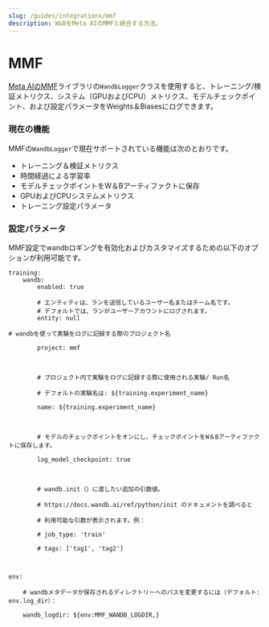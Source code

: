 ```yaml
---
slug: /guides/integrations/mmf
description: W&BをMeta AIのMMFと統合する方法。
---
```


# MMF

[Meta AIのMMF](https://github.com/facebookresearch/mmf)ライブラリの`WandbLogger`クラスを使用すると、トレーニング/検証メトリクス、システム（GPUおよびCPU）メトリクス、モデルチェックポイント、および設定パラメータをWeights＆Biasesにログできます。

### 現在の機能

MMFの`WandbLogger`で現在サポートされている機能は次のとおりです。

* トレーニング＆検証メトリクス
* 時間経過による学習率
* モデルチェックポイントをW＆Bアーティファクトに保存
* GPUおよびCPUシステムメトリクス
* トレーニング設定パラメータ

### 設定パラメータ

MMF設定でwandbロギングを有効化およびカスタマイズするための以下のオプションが利用可能です。

```
training:
    wandb:
        enabled: true
        
        # エンティティは、ランを送信しているユーザー名またはチーム名です。
        # デフォルトでは、ランがユーザーアカウントにログされます。
        entity: null

# wandbを使って実験をログに記録する際のプロジェクト名

        project: mmf

        

        # プロジェクト内で実験をログに記録する際に使用される実験/ Run名

        # デフォルトの実験名は: ${training.experiment_name}

        name: ${training.experiment_name}

        

        # モデルのチェックポイントをオンにし、チェックポイントをW＆Bアーティファクトに保存します。

        log_model_checkpoint: true

        

        # wandb.init（）に渡したい追加の引数値。

        # https://docs.wandb.ai/ref/python/init のドキュメントを調べると

        # 利用可能な引数が表示されます。例：

        # job_type: 'train'

        # tags: ['tag1', 'tag2']

        

env:

    # wandbメタデータが保存されるディレクトリーへのパスを変更するには（デフォルト: env.log_dir）：

    wandb_logdir: ${env:MMF_WANDB_LOGDIR,}

```